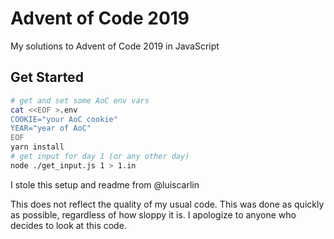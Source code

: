 # Advent of Code 2019

My solutions to Advent of Code 2019 in JavaScript

## Get Started

```bash
# get and set some AoC env vars
cat <<EOF >.env
COOKIE="your AoC cookie"
YEAR="year of AoC"
EOF
yarn install
# get input for day 1 (or any other day)
node ./get_input.js 1 > 1.in
```
I stole this setup and readme from @luiscarlin

This does not reflect the quality of my usual code. This was done as quickly as possible, regardless of how sloppy it is. I apologize to anyone who decides to look at this code.
